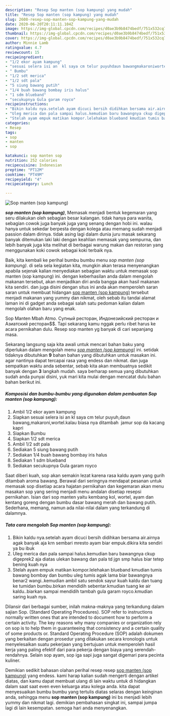 ```yaml
---
description: "Resep Sop manten (sop kampung) yang mudah"
title: "Resep Sop manten (sop kampung) yang mudah"
slug: 2608-resep-sop-manten-sop-kampung-yang-mudah
date: 2020-06-20T20:11:11.104Z
image: https://img-global.cpcdn.com/recipes/d0ae3b9b8474bedf/751x532cq70/sop-manten-sop-kampung-foto-resep-utama.jpg
thumbnail: https://img-global.cpcdn.com/recipes/d0ae3b9b8474bedf/751x532cq70/sop-manten-sop-kampung-foto-resep-utama.jpg
cover: https://img-global.cpcdn.com/recipes/d0ae3b9b8474bedf/751x532cq70/sop-manten-sop-kampung-foto-resep-utama.jpg
author: Minnie Lamb
ratingvalue: 4.7
reviewcount: 15
recipeingredient:
- "1/2 ekor ayam kampung"
- "sesuai selera isi an  kl saya cm telur puyuhdaun bawangmakaroniwortelkalau biasa nya ditambah  jamur sop da kacang kapri"
- " Bumbu"
- "1/2 sdt merica"
- "1/2 sdt pala"
- "5 siung bawang putih"
- "1/4 buah bawang bombay iris halus"
- "1 sdm blueband"
- "secukupnya Gula garam royco"
recipeinstructions:
- "Bikin kaldu nya.setelah ayam dicuci bersih didihkan bersama air.airnya agak banyak aja krn sembari mresto ayam biar empuk.dikira kita sendiri ya bu ibuk"
- "Uleg merica dan pala sampai halus.kemudian baru bawangnya ckup digeprek2 aja diatas ulekan bawang dan pala td jgn smp halus biar tetep bening kuah nya"
- "Stelah ayam empuk matikan kompor.lelehakan blueband kmudian tumis bawang bombay dan bumbu uleg tumis agak lama biar bawangnya benar2 wangi..kemudian ambil satu sendok sayur kuah kaldu dan tuang ke tumidan bumbu.birkan mendidih sebentar.kmudian tuang ke air kaldu..biarkan sampai mendidih tambah gula garam royco.kmudian saring kuah nya."
categories:
- Resep
tags:
- sop
- manten
- sop

katakunci: sop manten sop 
nutrition: 252 calories
recipecuisine: Indonesian
preptime: "PT12M"
cooktime: "PT49M"
recipeyield: "4"
recipecategory: Lunch

---
```



![Sop manten (sop kampung)](https://img-global.cpcdn.com/recipes/d0ae3b9b8474bedf/751x532cq70/sop-manten-sop-kampung-foto-resep-utama.jpg)

<b><i>sop manten (sop kampung)</i></b>, Memasak menjadi bentuk kegemaran yang seru dilakukan oleh sebagian besar kalangan. tidak hanya para wanita, sebagian cowok juga banyak juga yang senang dengan hobi ini. walau hanya untuk sekedar berpesta dengan kolega atau memang sudah menjadi passion dalam dirinya. tidak asing lagi dalam dunia juru masak sekarang banyak ditemukan laki laki dengan keahlian memasak yang sempurna, dan lebih banyak juga kita melihat di berbagai warung makan dan restoran yang menggunakan koki cowok sebagai koki terbaik nya.

Baik, kita kembali ke perihal bumbu bumbu menu <i>sop manten (sop kampung)</i>. di sela sela kegiatan kita, mungkin akan terasa menyenangkan apabila sejenak kalian menyediakan sebagian waktu untuk memasak sop manten (sop kampung) ini. dengan keberhasilan anda dalam mengolah makanan tersebut, akan menjadikan diri anda bangga akan hasil makanan kita sendiri. dan juga disini dengan situs ini anda akan memperoleh saran saran untuk membuat hidangan <u>sop manten (sop kampung)</u> tersebut menjadi makanan yang yummy dan nikmat, oleh sebab itu tandai alamat laman ini di gadget anda sebagai salah satu pedoman kalian dalam mengolah olahan baru yang enak.

Sop Manten Mbah Atmo. Супный ресторан, Индонезийский ресторан и Азиатский ресторан$$. Tapi sekarang kamu nggak perlu ribet harus ke acara pernikahan dulu. Resep sop manten yg banyak di cari sepanjang masa.


Sekarang langsung saja kita awali untuk mencari bahan baku yang diperlukan dalam mengolah menu <u><i>sop manten (sop kampung)</i></u> ini. setidak tidaknya dibutuhkan <b>9</b> bahan bahan yang dibutuhkan untuk masakan ini. agar nantinya dapat tercapai rasa yang endess dan nikmat. dan juga sempatkan waktu anda sebentar, sebab kita akan membuatnya sedikit banyak dengan <b>3</b> langkah mudah. saya berharap semua yang dibutuhkan sudah anda punyai disini, yuk mari kita mulai dengan mencatat dulu bahan bahan berikut ini.

<!--inarticleads1-->

##### Komposisi dan bumbu-bumbu yang digunakan dalam pembuatan Sop manten (sop kampung):

1. Ambil 1/2 ekor ayam kampung
1. Siapkan sesuai selera isi an  kl saya cm telur puyuh,daun bawang,makaroni,wortel.kalau biasa nya ditambah  jamur sop da kacang kapri
1. Siapkan  Bumbu
1. Siapkan 1/2 sdt merica
1. Ambil 1/2 sdt pala
1. Sediakan 5 siung bawang putih
1. Sediakan 1/4 buah bawang bombay iris halus
1. Sediakan 1 sdm blueband
1. Sediakan secukupnya Gula garam royco


Saat diberi kuah, sop akan semakin lezat karena rasa kaldu ayam yang gurih ditambah aroma bawang. Berawal dari seringnya mendapat pesanan untuk memasak sop disetiap acara hajatan pernikahan dan kegemaran akan menu masakan sop yang sering menjadi menu andalan disetiap resepsi pernikahan. Isian dari sop manten yaitu kembang kol, wortel, ayam dan kentang goreng dengan bumbu dasar bawang merah dan bawang putih. Sederhana, memang, namun ada nilai-nilai dalam yang terkandung di dalamnya. 

<!--inarticleads2-->

##### Tata cara mengolah Sop manten (sop kampung):

1. Bikin kaldu nya.setelah ayam dicuci bersih didihkan bersama air.airnya agak banyak aja krn sembari mresto ayam biar empuk.dikira kita sendiri ya bu ibuk
1. Uleg merica dan pala sampai halus.kemudian baru bawangnya ckup digeprek2 aja diatas ulekan bawang dan pala td jgn smp halus biar tetep bening kuah nya
1. Stelah ayam empuk matikan kompor.lelehakan blueband kmudian tumis bawang bombay dan bumbu uleg tumis agak lama biar bawangnya benar2 wangi..kemudian ambil satu sendok sayur kuah kaldu dan tuang ke tumidan bumbu.birkan mendidih sebentar.kmudian tuang ke air kaldu..biarkan sampai mendidih tambah gula garam royco.kmudian saring kuah nya.


Dilansir dari berbagai sumber, inilah makna-maknya yang terkandung dalam sajian Sop. (Standard Operating Procedures). SOP refer to instructions normally written ones that are intended to document how to perform a certain activity. The key reasons why many companies or organization rely on sop is to help them in guaranteeing that consistency and a certain quality of some products or. Standard Operating Procedure (SOP) adalah dokumen yang berkaitan dengan prosedur yang dilakukan secara kronologis untuk menyelesaikan suatu pekerjaan yang bertujuan untuk memperoleh hasil kerja yang paling efektif dari para pekerja dengan biaya yang serendah-rendahnya. Selain sop ayam, sop iga sapi juga sangat digemari para pecinta kuliner. 

Demikian sedikit bahasan olahan perihal resep resep <u>sop manten (sop kampung)</u> yang endess. kami harap kalian sudah mengerti dengan artikel diatas, dan kamu dapat membuat ulang di lain waktu untuk di hidangkan dalam saat saat even even keluarga atau kolega anda. kita dapat menyesuaikan bumbu bumbu yang tertulis diatas selaras dengan keinginan anda, sehingga menu <b>sop manten (sop kampung)</b> ini bs menjadi lebih yummy dan nikmat lagi. demikian pembahasan singkat ini, sampai jumpa lagi di lain kesempatan. semoga hari anda menyenangkan.
